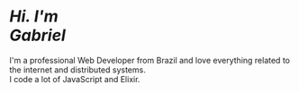 # _Hi. I'm<br/>Gabriel_
I'm a professional Web Developer from Brazil and love everything related to the internet and distributed systems.<br/>
I code a lot of JavaScript and Elixir.

